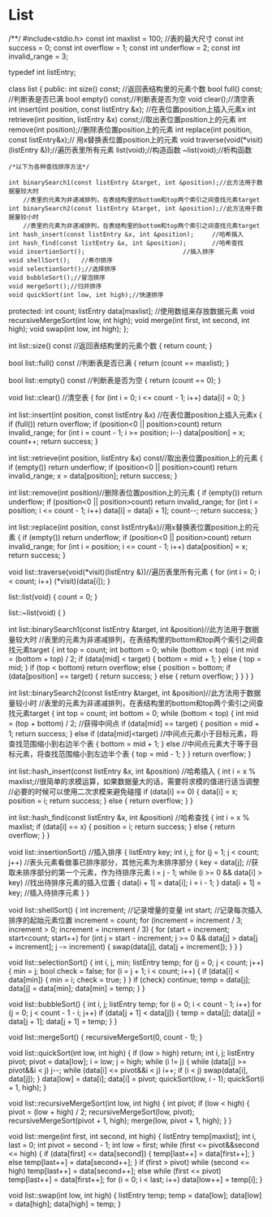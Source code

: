 # List
/**/
#include<stdio.h>
const int maxlist = 100;     //表的最大尺寸
const int success = 0;
const int overflow = 1;
const int underflow = 2;
const int invalid_range = 3;

typedef int listEntry;

class list
{
public:
	int size() const;				//返回表结构里的元素个数
	bool full() const;	//判断表是否已满
	bool empty() const;//判断表是否为空
	void clear();//清空表
	int insert(int position, const listEntry &x); //在表位置position上插入元素x
	int retrieve(int position, listEntry &x) const;//取出表位置position上的元素
	int remove(int position);//删除表位置position上的元素
	int replace(int position, const listEntry&x);// 用x替换表位置position上的元素
	void traverse(void(*visit)(listEntry &));//遍历表里所有元素
	list(void);//构造函数
	~list(void);//析构函数
	
	/*以下为各种查找排序方法*/

	int binarySearch1(const listEntry &target, int &position);//此方法用于数据量较大时
		//表里的元素为非递减排列，在表结构里的bottom和top两个索引之间查找元素target
	int binarySearch2(const listEntry &target, int &position);//此方法用于数据量较小时
		//表里的元素为非递减排列，在表结构里的bottom和top两个索引之间查找元素target
	int hash_insert(const listEntry &x, int &position);		//哈希插入
	int hash_find(const listEntry &x, int &position);		//哈希查找
	void insertionSort();							//插入排序
	void shellSort();	//希尔排序					
	void selectionSort();//选择排序
	void bubbleSort();//冒泡排序
	void mergeSort();//归并排序
	void quickSort(int low, int high);//快速排序
protected:
	int count;
	listEntry data[maxlist];		//使用数组来存放数据元素
	void recursiveMergeSort(int low, int high);
	void merge(int first, int second, int high);
	void swap(int low, int high);
};

int list::size() const				//返回表结构里的元素个数
{
	return count;
}

bool list::full() const				//判断表是否已满
{
	return (count == maxlist);
}

bool list::empty() const			//判断表是否为空
{
	return (count == 0);
}

void list::clear()					//清空表
{
	for (int i = 0; i <= count - 1; i++)
		data[i] = 0;
}

int list::insert(int position, const listEntry &x) //在表位置position上插入元素x
{
	if (full())
		return overflow;
	if (position<0 || position>count)
		return invalid_range;
	for (int i = count - 1; i >= position; i--)
		data[position] = x;
	count++;
	return success;
}

int list::retrieve(int position, listEntry &x) const//取出表位置position上的元素
{
	if (empty())
		return underflow;
	if (position<0 || position>count)
		return invalid_range;
	x = data[position];
	return success;
}

int list::remove(int position)//删除表位置position上的元素
{
	if (empty())
		return underflow;
	if (position<0 || position>count)
		return invalid_range;
	for (int i = position; i <= count - 1; i++)
		data[i] = data[i + 1];
	count--;
	return success;
}

int list::replace(int position, const listEntry&x)//用x替换表位置position上的元素
{
	if (empty())
		return underflow;
	if (position<0 || position>count)
		return invalid_range;
	for (int i = position; i <= count - 1; i++)
		data[position] = x;
	return success;
}

void list::traverse(void(*visit)(listEntry &))//遍历表里所有元素
{
	for (int i = 0; i < count; i++)
		(*visit)(data[i]);
}

list::list(void)
{
	count = 0;
}

list::~list(void)
{
}

int list::binarySearch1(const listEntry &target, int &position)//此方法用于数据量较大时
															   //表里的元素为非递减排列，在表结构里的bottom和top两个索引之间查找元素target
{
	int top = count;
	int bottom = 0;
	while (bottom < top)
	{
		int mid = (bottom + top) / 2;
		if (data[mid] < target)
		{
			bottom = mid + 1;
		}
		else
		{
			top = mid;
		}
		if (top < bottom)
			return overflow;
		else
		{
			position = bottom;
			if (data[position] == target)
			{
				return success;
			}
			else
			{
				return overflow;
			}
		}
	}
}

int list::binarySearch2(const listEntry &target, int &position)//此方法用于数据量较小时
															   //表里的元素为非递减排列，在表结构里的bottom和top两个索引之间查找元素target
{
	int top = count;
	int bottom = 0;
	while (bottom < top)
	{
		int mid = (top + bottom) / 2;	//获得中间点
		if (data[mid] == target)
		{
			position = mid + 1;
			return success;
		}
		else if (data[mid]<target)		//中间点元素小于目标元素，将查找范围缩小到右边半个表
		{
			bottom = mid + 1;
		}
		else							//中间点元素大于等于目标元素，将查找范围缩小到左边半个表
		{
			top = mid - 1;
		}
	}
	return overflow;
}

int list::hash_insert(const listEntry &x, int &position)		//哈希插入
{
	int i = x % maxlist;//很简单的求模运算，如果数据量大的话，需要将求模的值进行适当调整
						//必要的时候可以使用二次求模来避免碰撞
	if (data[i] == 0)
	{
		data[i] = x;
		position = i;
		return success;
	}
	else
	{
		return overflow;
	}
}

int list::hash_find(const listEntry &x, int &position)			//哈希查找
{
	int i = x % maxlist;
	if (data[i] == x)
	{
		position = i;
		return success;
	}
	else
	{
		return overflow;
	}
}

void list::insertionSort()								//插入排序
{
	listEntry key;
	int i, j;
	for (j = 1; j < count; j++)							//表头元素看做事已排序部分，其他元素为未排序部分
	{
		key = data[j];									//获取未排序部分的第一个元素，作为待排序元素
		i = j - 1;
		while (i >= 0 && data[i] > key)					//找出待排序元素的插入位置
		{
			data[i + 1] = data[i];
			i = i - 1;
		}
		data[i + 1] = key;								//插入待排序元素
	}
}


void list::shellSort()
{
	int increment;										//记录增量的变量
	int start;											//记录每次插入排序的起始元素位置
	increment = count;
	for (increment = increment / 3; increment > 0; increment = increment / 3)
	{
		for (start = increment; start<count; start++)
			for (int j = start - increment; j >= 0 && data[j] > data[j + increment]; j -= increment)
			{
				swap(data[j], data[j + increment]);
			}
	}
}

void list::selectionSort()
{
	int i, j, min;
	listEntry temp;
	for (j = 0; j < count; j++)
	{
		min = j;
		bool check = false;
		for (i = j + 1; i < count; i++)
		{
			if (data[i] < data[min])
			{
				min = i;
				check = true;
			}
		}
		if (check)
			continue;
		temp = data[j];
		data[j] = data[min];
		data[min] = temp;
	}
}

void list::bubbleSort()
{
	int i, j;
	listEntry temp;
	for (i = 0; i < count - 1; i++)
		for (j = 0; j < count - 1 - i; j++)
			if (data[j + 1] < data[j])
			{
				temp = data[j];
				data[j] = data[j + 1];
				data[j + 1] = temp;
			}
}

void list::mergeSort()
{
	recursiveMergeSort(0, count - 1);
}

void list::quickSort(int low, int high)
{
	if (low > high)
		return;
	int i, j;
	listEntry pivot;
	pivot = data[low];
	i = low;
	j = high;
	while (i != j)
	{
		while (data[j] >= pivot&&i < j)
			j--;
		while (data[i] <= pivot&&i < j)
			i++;
		if (i < j)
			swap(data[i], data[j]);
	}
	data[low] = data[i];
	data[i] = pivot;
	quickSort(low, i - 1);
	quickSort(i + 1, high);
}

void list::recursiveMergeSort(int low, int high)
{
	int pivot;
	if (low < high)
	{
		pivot = (low + high) / 2;
		recursiveMergeSort(low, pivot);
		recursiveMergeSort(pivot + 1, high);
		merge(low, pivot + 1, high);
	}
}

void list::merge(int first, int second, int high)
{
	listEntry temp[maxlist];
	int i, last = 0;
	int pivot = second - 1;
	int low = first;
	while (first <= pivot&&second <= high)
	{
		if (data[first] <= data[second])
		{
			temp[last++] = data[first++];
		}
		else
			temp[last++] = data[second++];
	}
	if (first > pivot)
		while (second <= high)
			temp[last++] = data[second++];
	else
		while (first <= pivot)
			temp[last++] = data[first++];
	for (i = 0; i < last; i++)
		data[low++] = temp[i];
}

void list::swap(int low, int high)
{
	listEntry temp;
	temp = data[low];
	data[low] = data[high];
	data[high] = temp;
}
